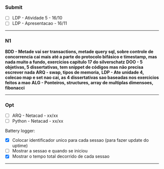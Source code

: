 ### Submit
- [ ] LDP - Atividade 5 - 16/10
- [ ] LDP - Apresentacao - 16/11
___
### N1
**BDD - Metade vai ser transactions, metade query sql, sobre controle de concorrencia cai mais até a parte do protocolo bifásico e timestamp, mas nada muito a fundo, exercicios capitulo 17 do silverschatz**
**DOO - 5 objetivas, 5 dissertativas, tem snippet de códigos mas não precisa escrever nada**
**ARQ - swap, tipos de memoria,** 
**LDP - Ate unidade 4, colecao map e set nao cai, as 4 dissertativas sao baseadas nos exercicios feitos a mao**
**ALG - Ponteiros, structures, array de multiplas dimensoes, fibonacci**

___
### Opt
- [ ] ARQ - Netacad - xx/xx
- [ ] Python - Netacad - xx/xx

Battery logger:
- [x] Colocar identificador unico para cada sessao (para fazer update do uptime)
- [ ] Mostrar a sessao e quando se iniciou
- [x] Mostrar o tempo total decorrido de cada sessao
___
